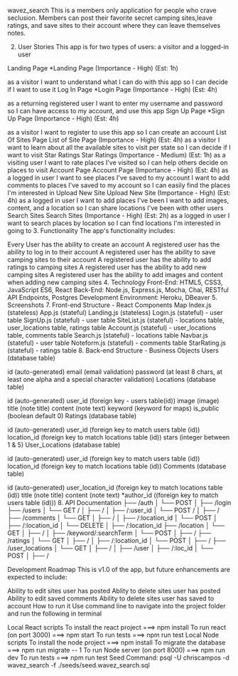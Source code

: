 wavez_search
This is a members only application for people who crave seclusion. Members can post their favorite secret camping sites,leave ratings, and save sites to their account where they can leave themselves notes.



2. User Stories
This app is for two types of users: a visitor and a logged-in user

Landing Page
*Landing Page (Importance - High) (Est: 1h)

as a visitor
I want to understand what I can do with this app so I can decide if I want to use it
Log In Page
*Login Page (Importance - High) (Est: 4h)

as a returning registered user
I want to enter my username and password
so I can have access to my account, and use this app
Sign Up Page
*Sign Up Page (Importance - High) (Est: 4h)

as a visitor
I want to register to use this app
so I can create an account
List Of Sites Page
List of Site Page (Importance - High) (Est: 4h)
as a visitor
I want to learn about all the available sites to visit per state
so I can decide if I want to visit
Star Ratings
Star Ratings (Importance - Medium) (Est: 1h)
as a visiting user
I want to rate places I've visited
so I can help others decide on places to visit
Account Page
Account Page (Importance - High) (Est: 4h)
as a logged in user
I want to see places I've saved to my account
I want to add comments to places I've saved to my account
so I can easily find the places I'm interested in
Upload New Site
Upload New Site (Importance - High) (Est: 4h)
as a logged in user
I want to add places I've been
I want to add images, content, and a location
so I can share locations I've been with other users
Search Sites
Search Sites (Importance - High) (Est: 2h)
as a logged in user
I want to search places by location
so I can find locations I'm interested in going to
3. Functionality
The app's functionality includes:

Every User has the ability to create an account
A registered user has the ability to log in to their account
A registered user has the ability to save camping sites to their account
A registered user has the ability to add ratings to camping sites
A registered user has the ability to add new camping sites
A registered user has the ability to add images and content when adding new camping sites
4. Technology
Front-End: HTML5, CSS3, JavaScript ES6, React
Back-End: Node.js, Express.js, Mocha, Chai, RESTful API Endpoints, Postgres
Development Environment: Heroku, DBeaver
5. Screenshots
7. Front-end Structure - React Components Map
Index.js (stateless)
App.js (stateful)
Landing.js (stateless)
Login.js (stateful) - user table
SignUp.js (stateful) - user table
SiteList.js (stateful) - locations table, user_locations table, ratings table
Account.js (stateful) - user_locations table, comments table
Search.js (stateful) - locations table
Navbar.js (stateful) - user table
Noteform.js (stateful) - comments table
StarRating.js (stateful) - ratings table
8. Back-end Structure - Business Objects
Users (database table)

id (auto-generated)
email (email validation)
password (at least 8 chars, at least one alpha and a special character validation)
Locations (database table)

id (auto-generated)
user_id (foreign key - users table(id))
image (image)
title (note title)
content (note text)
keyword (keyword for maps)
is_public (boolean default 0)
Ratings (database table)

id (auto-generated)
user_id (foreign key to match users table (id))
location_id (foreign key to match locations table (id))
stars (integer between 1 & 5)
User_Locations (database table)

id (auto-generated)
user_id (foreign key to match users table (id))
location_id (foreign key to match locations table (id))
Comments (database table)

id (auto-generated)
user_location_id (foreign key to match locations table (id))
title (note title)
content (note text) *author_id ((foreign key to match users table (id)))
8. API Documentation
├── /auth
│ └── POST │ ├── /login ├── /users │ └── GET / │ ├── / │ ├── /:user_id │ └── POST / │ ├── / ├── /comments │ └── GET │ ├── / │ ├── /:location_id │ └── POST │ ├── /:location_id │ └── DELETE │ ├── /:location_id ├── /location │ └── GET │ ├── / │ ├── /keyword/:searchTerm │ └── POST │ ├── /
├── /ratings │ └── GET │ ├── / │ ├── /:location_id │ └── POST │ ├── / ├── /user_locations │ └── GET │ ├── / │ ├── /user │ ├── /:loc_id │ └── POST │ ├── /

Development Roadmap
This is v1.0 of the app, but future enhancements are expected to include:

Ability to edit sites user has posted
Ablity to delete sites user has posted
Ability to edit saved comments
Ability to delete sites user has saved to account
How to run it
Use command line to navigate into the project folder and run the following in terminal

Local React scripts
To install the react project ===> npm install
To run react (on port 3000) ===> npm start
To run tests ===> npm run test
Local Node scripts
To install the node project ===> npm install
To migrate the database ===> npm run migrate -- 1
To run Node server (on port 8000) ===> npm run dev
To run tests ===> npm run test
Seed Command: psql -U chriscampos -d wavez_search -f ./seeds/seed.wavez_search.sql